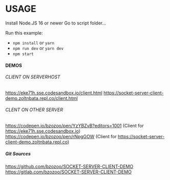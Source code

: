 # USAGE

Install Node.JS 16 or newer
Go to script folder...

Run this example:

- `npm install` or `yarn`
- `npm run dev` or `yarn dev`
- `npm start`

#### DEMOS

###### CLIENT ON SERVERHOST
https://eke71h.sse.codesandbox.io/client.html
https://socket-server-client-demo.zoltnbata.repl.co/client.html

###### CLENT ON OTHER SERVER
https://codepen.io/bzozoo/pen/YzYBZvB?editors=1001 (Client for https://eke71h.sse.codesandbox.io)
https://codepen.io/bzozoo/pen/rNpgGOW (Client for https://socket-server-client-demo.zoltnbata.repl.co)

##### Git Sources
https://github.com/bzozoo/SOCKET-SERVER-CLIENT-DEMO
https://gitlab.com/bzozoo/SOCKET-SERVER-CLIENT-DEMO
